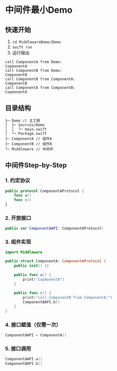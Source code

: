 # 中间件最小Demo

## 快速开始

1. `cd MiddlewareDemo/Demo`
2. `swift run`
3. 运行输出
```
call ComponentA from Demo:
CopmonentA
call ComponentB from Demo:
ComponentB
call ComponentB from ComponentA:
ComponentB
call ComponentA from ComponentB:
CopmonentA
```

## 目录结构

```
├─ Demo // 主工程
│  ├─ Sources/Demo
│  │  └─ main.swift
│  └─ Package.swift
├─ ComponentA // 组件A
├─ ComponentB // 组件B
└─ Middleware // 中间件
```

## 中间件Step-by-Step

### 1. 约定协议

```swift
public protocol ComponentAProtocol {
    func a()
    func c()
}
```

### 2. 开放接口

```swift
public var ComponentAAPI: ComponentAProtocol!
```

### 3. 组件实现

```swift
import Middleware

public struct ComponentA: ComponentAProtocol {
    public init() {}
    
    public func a() {
        print("CopmonentA")
    }
    
    public func c() {
        print("call ComponentB from ComponentA:")
        ComponentBAPI.b()
    }
}
```

### 4. 接口赋值（仅需一次）

```swift
ComponentAAPI = ComponentA()
```

### 5. 接口调用

```swift
ComponentAAPI.a()
ComponentBAPI.b()
```
